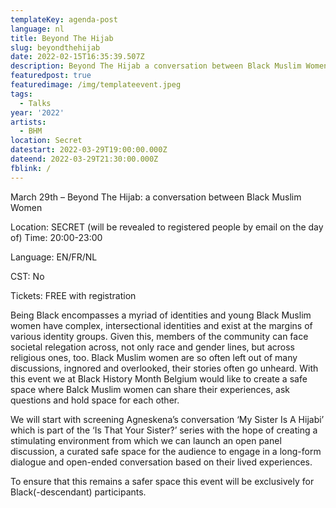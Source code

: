 ```yaml
---
templateKey: agenda-post
language: nl
title: Beyond The Hijab
slug: beyondthehijab
date: 2022-02-15T16:35:39.507Z
description: Beyond The Hijab a conversation between Black Muslim Women
featuredpost: true
featuredimage: /img/templateevent.jpeg
tags:
  - Talks
year: '2022'
artists:
  - BHM
location: Secret
datestart: 2022-03-29T19:00:00.000Z
dateend: 2022-03-29T21:30:00.000Z
fblink: /
---
```


March 29th – Beyond The Hijab: a conversation between Black Muslim Women

Location: SECRET (will be revealed to registered people by email on the day of)
Time: 20:00-23:00

Language: EN/FR/NL

CST: No

Tickets: FREE with registration

Being Black encompasses a myriad of identities and young Black Muslim women have complex, intersectional identities and exist at the margins of various identity groups. Given this, members of the community can face societal relegation across, not only race and gender lines, but across religious ones, too. Black Muslim women are so often left out of many discussions, ingnored and overlooked, their stories often go unheard.
With this event we at Black History Month Belgium would like to create a safe space where Balck Muslim women can share their experiences, ask questions and hold space for each other.

We will start with screening Agneskena’s conversation ‘My Sister Is A Hijabi’ which is part of the ‘Is That Your Sister?’ series with the hope of creating a stimulating environment from which we can launch an open panel discussion, a curated safe space for the audience to engage in a long-form dialogue and open-ended conversation based on their lived experiences.

To ensure that this remains a safer space this event will be exclusively for Black(-descendant) participants.
